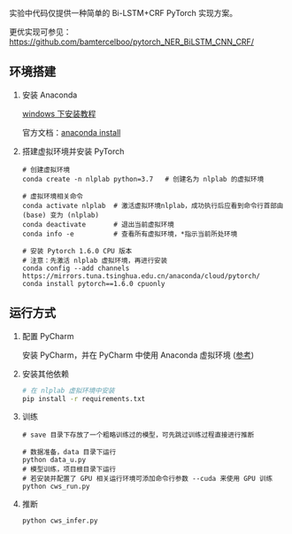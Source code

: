 实验中代码仅提供一种简单的 Bi-LSTM+CRF PyTorch 实现方案。

更优实现可参见：https://github.com/bamtercelboo/pytorch_NER_BiLSTM_CNN_CRF/

## 环境搭建

1. 安装 Anaconda

   <a href="https://zhuanlan.zhihu.com/p/75717350">windows 下安装教程</a>

   官方文档：<a href="https://docs.continuum.io/anaconda/install/">anaconda install</a>

2. 搭建虚拟环境并安装 PyTorch
    ```shell
    # 创建虚拟环境
    conda create -n nlplab python=3.7	# 创建名为 nlplab 的虚拟环境

    # 虚拟环境相关命令
    conda activate nlplab  # 激活虚拟环境nlplab，成功执行后应看到命令行首部由 (base) 变为 (nlplab)
    conda deactivate       # 退出当前虚拟环境
    conda info -e          # 查看所有虚拟环境，*指示当前所处环境

    # 安装 Pytorch 1.6.0 CPU 版本
    # 注意：先激活 nlplab 虚拟环境，再进行安装
    conda config --add channels https://mirrors.tuna.tsinghua.edu.cn/anaconda/cloud/pytorch/
    conda install pytorch==1.6.0 cpuonly
    ```
## 运行方式

1. 配置 PyCharm

   安装 PyCharm，并在 PyCharm 中使用 Anaconda 虚拟环境 (<a href="https://jingyan.baidu.com/article/f3e34a12e7b015f5eb653523.html">参考</a>)

2. 安装其他依赖

   ```sh
   # 在 nlplab 虚拟环境中安装
   pip install -r requirements.txt
   ```

3. 训练

   ```shell
   # save 目录下存放了一个粗略训练过的模型，可先跳过训练过程直接进行推断
   
   # 数据准备，data 目录下运行
   python data_u.py
   # 模型训练，项目根目录下运行
   # 若安装并配置了 GPU 相关运行环境可添加命令行参数 --cuda 来使用 GPU 训练
   python cws_run.py
   ```

4. 推断

   ```shell
   python cws_infer.py
   ```

   